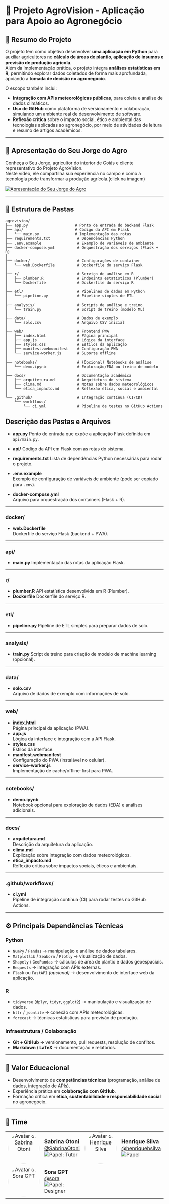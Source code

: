 # 🌾 Projeto AgroVision - Aplicação para Apoio ao Agronegócio

## 📌 Resumo do Projeto
O projeto tem como objetivo desenvolver **uma aplicação em Python** para auxiliar agricultores no **cálculo de áreas de plantio, aplicação de insumos e previsão de produção agrícola**.  
Além da implementação prática, o projeto integra **análises estatísticas em R**, permitindo explorar dados coletados de forma mais aprofundada, apoiando a **tomada de decisão no agronegócio**.  

O escopo também inclui:
- **Integração com APIs meteorológicas públicas**, para coleta e análise de dados climáticos.  
- **Uso de GitHub** como plataforma de versionamento e colaboração, simulando um ambiente real de desenvolvimento de software.  
- **Reflexão crítica** sobre o impacto social, ético e ambiental das tecnologias aplicadas ao agronegócio, por meio de atividades de leitura e resumo de artigos acadêmicos.  

---

## 🎥 Apresentação do Seu Jorge do Agro

Conheça o Seu Jorge, agricultor do interior de Goiás e cliente representativo do Projeto AgroVision.  
Neste vídeo, ele compartilha sua experiência no campo e como a tecnologia pode transformar a produção agrícola.(click na imagem)

[![Apresentação do Seu Jorge do Agro](https://img.youtube.com/vi/cSJFwvnrj1w/hqdefault.jpg)](https://www.youtube.com/watch?v=cSJFwvnrj1w)

---

## 📂 Estrutura de Pastas

```text
agrovision/
├── app.py                     # Ponto de entrada do backend Flask
├── api/                       # Código da API em Flask
│   └── main.py                # Implementação das rotas
├── requirements.txt            # Dependências Python
├── .env.example                # Exemplo de variáveis de ambiente
├── docker-compose.yml          # Orquestração dos serviços (Flask + R)
│
├── docker/                     # Configurações de container
│   └── web.Dockerfile          # Dockerfile do serviço Flask
│
├── r/                          # Serviço de análise em R
│   ├── plumber.R               # Endpoints estatísticos (Plumber)
│   └── Dockerfile              # Dockerfile do serviço R
│
├── etl/                        # Pipelines de dados em Python
│   └── pipeline.py             # Pipeline simples de ETL
│
├── analysis/                   # Scripts de análise e treino
│   └── train.py                # Script de treino (modelo ML)
│
├── data/                       # Dados de exemplo
│   └── solo.csv                # Arquivo CSV inicial
│
├── web/                        # Frontend PWA
│   ├── index.html              # Página principal
│   ├── app.js                  # Lógica da interface
│   ├── styles.css              # Estilos da aplicação
│   ├── manifest.webmanifest    # Configuração PWA
│   └── service-worker.js       # Suporte offline
│
├── notebooks/                  # (Opcional) Notebooks de análise
│   └── demo.ipynb              # Exploração/EDA ou treino de modelo
│
├── docs/                       # Documentação acadêmica
│   ├── arquitetura.md          # Arquitetura do sistema
│   ├── clima.md                # Notas sobre dados meteorológicos
│   └── etica_impacto.md        # Reflexão ética, social e ambiental
│
└── .github/                    # Integração contínua (CI/CD)
    └── workflows/
        └── ci.yml              # Pipeline de testes no GitHub Actions

```

## Descrição das Pastas e Arquivos

- **app.py**
  Ponto de entrada que expõe a aplicação Flask definida em `api/main.py`.

- **api/**
  Código da API em Flask com as rotas do sistema.

- **requirements.txt**
  Lista de dependências Python necessárias para rodar o projeto.

- **.env.example**  
  Exemplo de configuração de variáveis de ambiente (pode ser copiado para `.env`).

- **docker-compose.yml**  
  Arquivo para orquestração dos containers (Flask + R).

---

### docker/
- **web.Dockerfile**  
  Dockerfile do serviço Flask (backend + PWA).

---

### api/
- **main.py**
  Implementação das rotas da aplicação Flask.

---

### r/
- **plumber.R**
  API estatística desenvolvida em R (Plumber).
- **Dockerfile**
  Dockerfile do serviço R.

---
### etl/
- **pipeline.py**
  Pipeline de ETL simples para preparar dados de solo.

---

### analysis/
- **train.py**
  Script de treino para criação de modelo de machine learning (opcional).

---

### data/
- **solo.csv**  
  Arquivo de dados de exemplo com informações de solo.

---

### web/
- **index.html**  
  Página principal da aplicação (PWA).  
- **app.js**  
  Lógica da interface e integração com a API Flask.  
- **styles.css**  
  Estilos da interface.  
- **manifest.webmanifest**  
  Configuração do PWA (instalável no celular).  
- **service-worker.js**  
  Implementação de cache/offline-first para PWA.

---

### notebooks/
- **demo.ipynb**  
  Notebook opcional para exploração de dados (EDA) e análises adicionais.

---

### docs/
- **arquitetura.md**  
  Descrição da arquitetura da aplicação.  
- **clima.md**  
  Explicação sobre integração com dados meteorológicos.  
- **etica_impacto.md**  
  Reflexão crítica sobre impactos sociais, éticos e ambientais.

---

### .github/workflows/
- **ci.yml**  
  Pipeline de integração contínua (CI) para rodar testes no GitHub Actions.

---

## ⚙️ Principais Dependências Técnicas

### **Python**
- `NumPy` / `Pandas` → manipulação e análise de dados tabulares.  
- `Matplotlib` / `Seaborn` / `Plotly` → visualização de dados.  
- `Shapely` / `GeoPandas` → cálculos de área de plantio e dados geoespaciais.  
- `Requests` → integração com APIs externas.  
- `Flask` ou `FastAPI` *(opcional)* → desenvolvimento de interface web da aplicação.  

### **R**
- `tidyverse` (`dplyr`, `tidyr`, `ggplot2`) → manipulação e visualização de dados.  
- `httr` / `jsonlite` → conexão com APIs meteorológicas.  
- `forecast` → técnicas estatísticas para previsão de produção.  

### **Infraestrutura / Colaboração**
- **Git + GitHub** → versionamento, pull requests, resolução de conflitos.  
- **Markdown / LaTeX** → documentação e relatórios.  

---

## 🌱 Valor Educacional
- Desenvolvimento de **competências técnicas** (programação, análise de dados, integração de APIs).  
- Experiência prática em **colaboração com GitHub**.  
- Formação crítica em **ética, sustentabilidade e responsabilidade social** no agronegócio.

---

## 👥 Time

<table>
  <tr>
    <td width="110" align="center" valign="top">
      <a href="https://github.com/SabrinaOtoni">
        <img src="https://github.com/SabrinaOtoni.png" width="100" height="100" alt="Avatar de Sabrina Otoni" style="border-radius:50%; object-fit:cover;" />
      </a>
    </td>
    <td valign="middle">
      <strong style="font-size:1.05rem;">Sabrina Otoni</strong><br/>
      <a href="https://github.com/SabrinaOtoni">@SabrinaOtoni</a><br/>
      <img alt="Papel: Tutor" src="https://img.shields.io/badge/papel-Tutor-2ea44f?style=flat-square" />
    </td>
    <td width="110" align="center" valign="top">
      <a href="https://github.com/henriquehsilva">
        <img src="https://github.com/henriquehsilva.png" width="100" height="100" alt="Avatar de Henrique Silva" style="border-radius:50%; object-fit:cover;" />
      </a>
    </td>
    <td valign="middle">
      <strong style="font-size:1.05rem;">Henrique Silva</strong><br/>
      <a href="https://github.com/henriquehsilva">@henriquehsilva</a><br/>
      <img alt="Papel" src="https://img.shields.io/badge/papel-Desenvolvedor-36a2eb?style=flat-square" />
    </td>
    <td width="110" align="center" valign="top">
      <a href="https://chatgpt.com/codex">
        <img src="./members/codex.png" width="100" height="100" alt="Avatar de Codex GPT" style="border-radius:50%; object-fit:cover;" />
      </a>
    </td>
    <td valign="middle">
      <strong style="font-size:1.05rem;">Codex GPT</strong><br/>
      <a href="https://chatgpt.com/codex">@codex</a><br/>
      <img alt="Papel" src="https://img.shields.io/badge/papel-Desenvolvedor-36a2eb?style=flat-square" />
    </td>
  </tr>
  <tr>
    <td width="110" align="center" valign="top">
      <a href="https://sora.chatgpt.com/">
        <img src="./members/sora.png" width="100" height="100" alt="Avatar de Sora GPT" style="border-radius:50%; object-fit:cover;" />
      </a>
    </td>
    <td valign="middle">
      <strong style="font-size:1.05rem;">Sora GPT</strong><br/>
      <a href="https://sora.chatgpt.com/">@sora</a><br/>
      <img alt="Papel: Designer" src="https://img.shields.io/badge/papel-Designer-f59e0b?style=flat-square" />
    </td>
  </tr>
</table>


